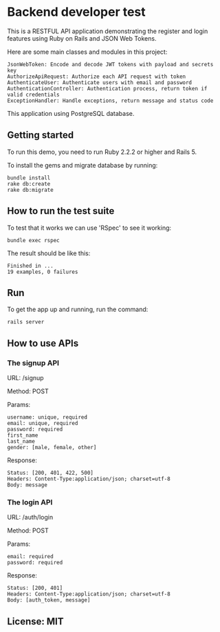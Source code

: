 # Backend developer test

This is a RESTFUL API application demonstrating the register and login features using Ruby on Rails and JSON Web Tokens. 

Here are some main classes and modules in this project:

	JsonWebToken: Encode and decode JWT tokens with payload and secrets key
	AuthorizeApiRequest: Authorize each API request with token
	AuthenticateUser: Authenticate users with email and password
	AuthenticationController: Authentication process, return token if valid credentials
	ExceptionHandler: Handle exceptions, return message and status code

This application using PostgreSQL database.

## Getting started

To run this demo, you need to run Ruby 2.2.2 or higher and Rails 5.

To install the gems and migrate database by running:

    bundle install
    rake db:create
    rake db:migrate

## How to run the test suite

To test that it works we can use 'RSpec' to see it working:

    bundle exec rspec

The result should be like this:

	Finished in ...
	19 examples, 0 failures

## Run
To get the app up and running, run the command:
	
	rails server

## How to use APIs

### The signup API

URL: /signup

Method: POST

Params: 

	username: unique, required
	email: unique, required
	password: required
	first_name
	last_name
	gender: [male, female, other]

Response: 
	
	Status: [200, 401, 422, 500]
	Headers: Content-Type:application/json; charset=utf-8
	Body: message

### The login API

URL: /auth/login

Method: POST

Params: 

	email: required
	password: required

Response:

	Status: [200, 401]
	Headers: Content-Type:application/json; charset=utf-8
	Body: [auth_token, message]

## License: MIT
